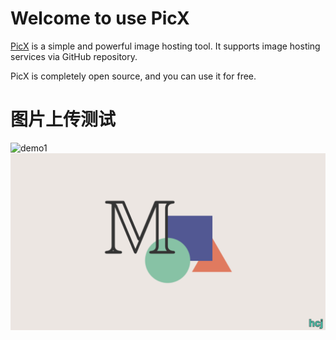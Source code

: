 
# Welcome to use PicX

[PicX](https://github.com/XPoet/picx) is a simple and powerful image hosting tool. It supports image hosting services via GitHub repository.

PicX is completely open source, and you can use it for free.

# 图片上传测试
![demo1](https://hechangjia.github.io/picx-images-hosting/Win/Manim.9o01tund1q.png)
![Manim](https://github.com/hechangjia/picx-images-hosting/raw/master/Win/Manim.9o01tund1q.png)

